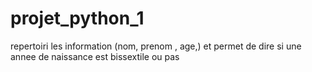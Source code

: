# projet_python_1
repertoiri les information (nom, prenom , age,) et permet de dire si une annee de naissance est bissextile ou pas 
